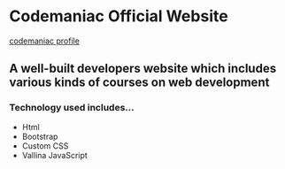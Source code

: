 # Codemaniac Official Website
[codemaniac profile]()

## A well-built developers website which includes various kinds of courses on web development

### Technology used includes...
- Html
- Bootstrap
- Custom CSS
- Vallina JavaScript

